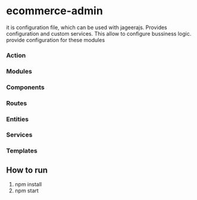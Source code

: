 # ecommerce-admin
it is configuration file, which can be used with jageerajs.
Provides configuration and custom services. This allow to configure bussiness logic.
provide configuration for these modules 
### Action
### Modules
### Components
### Routes
### Entities
### Services
### Templates

## How to run
1) npm install
2) npm start
